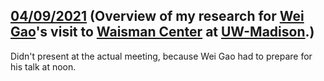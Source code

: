 ## [04/09/2021](http://brainimaging.waisman.wisc.edu/~adluru/Slides/OverviewOfResearch_04092021.pptx) (Overview of my research for [Wei Gao](https://www.cedars-sinai.edu/research/labs/gao.html)'s visit to [Waisman Center](https://www.waisman.wisc.edu/) at [UW-Madison](http:///www.wisc.edu).)

Didn't present at the actual meeting, because Wei Gao had to prepare for his talk at noon.
